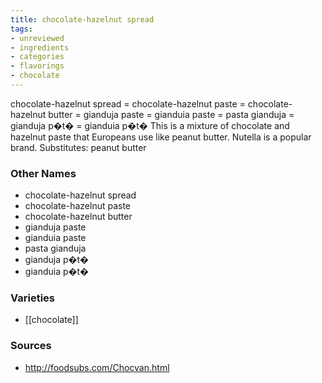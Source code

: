 ```yaml
---
title: chocolate-hazelnut spread
tags:
- unreviewed
- ingredients
- categories
- flavorings
- chocolate
---
```

chocolate-hazelnut spread = chocolate-hazelnut paste = chocolate-hazelnut butter = gianduja paste = gianduia paste = pasta gianduja = gianduja p�t� = gianduia p�t� This is a mixture of chocolate and hazelnut paste that Europeans use like peanut butter. Nutella is a popular brand. Substitutes: peanut butter

### Other Names

* chocolate-hazelnut spread
* chocolate-hazelnut paste
* chocolate-hazelnut butter
* gianduja paste
* gianduia paste
* pasta gianduja
* gianduja p�t�
* gianduia p�t�

### Varieties

* [[chocolate]]

### Sources
* http://foodsubs.com/Chocvan.html
